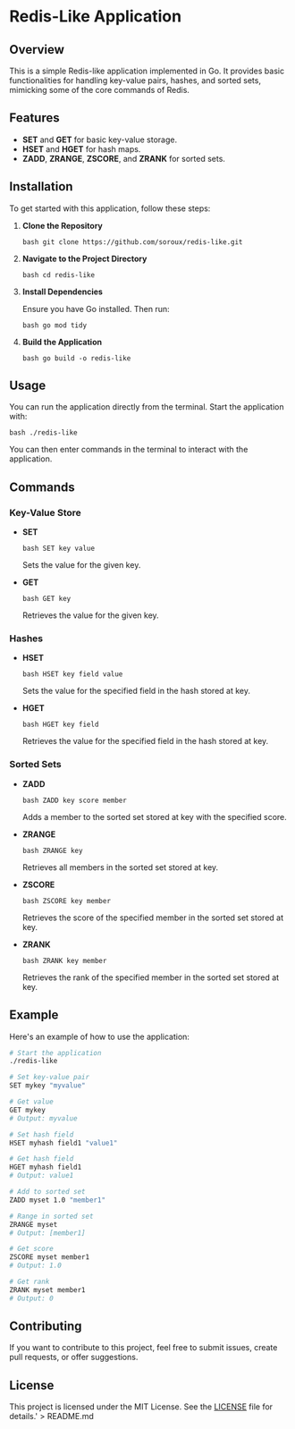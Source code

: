 # Redis-Like Application
## Overview

This is a simple Redis-like application implemented in Go. It provides basic functionalities for handling key-value pairs, hashes, and sorted sets, mimicking some of the core commands of Redis.

## Features

- **SET** and **GET** for basic key-value storage.
- **HSET** and **HGET** for hash maps.
- **ZADD**, **ZRANGE**, **ZSCORE**, and **ZRANK** for sorted sets.

## Installation

To get started with this application, follow these steps:

1. **Clone the Repository**

   `bash
   git clone https://github.com/soroux/redis-like.git
   `

2. **Navigate to the Project Directory**

   `bash
   cd redis-like
   `

3. **Install Dependencies**

   Ensure you have Go installed. Then run:

   `bash
   go mod tidy
   `

4. **Build the Application**

   `bash
   go build -o redis-like
   `

## Usage

You can run the application directly from the terminal. Start the application with:

`bash
./redis-like
`

You can then enter commands in the terminal to interact with the application.

## Commands

### Key-Value Store

- **SET**

  `bash
  SET key value
  `

  Sets the value for the given key.

- **GET**

  `bash
  GET key
  `

  Retrieves the value for the given key.

### Hashes

- **HSET**

  `bash
  HSET key field value
  `

  Sets the value for the specified field in the hash stored at key.

- **HGET**

  `bash
  HGET key field
  `

  Retrieves the value for the specified field in the hash stored at key.

### Sorted Sets

- **ZADD**

  `bash
  ZADD key score member
  `

  Adds a member to the sorted set stored at key with the specified score.

- **ZRANGE**

  `bash
  ZRANGE key
  `

  Retrieves all members in the sorted set stored at key.

- **ZSCORE**

  `bash
  ZSCORE key member
  `

  Retrieves the score of the specified member in the sorted set stored at key.

- **ZRANK**

  `bash
  ZRANK key member
  `

  Retrieves the rank of the specified member in the sorted set stored at key.

## Example

Here\'s an example of how to use the application:

```bash
# Start the application
./redis-like

# Set key-value pair
SET mykey "myvalue"

# Get value
GET mykey
# Output: myvalue

# Set hash field
HSET myhash field1 "value1"

# Get hash field
HGET myhash field1
# Output: value1

# Add to sorted set
ZADD myset 1.0 "member1"

# Range in sorted set
ZRANGE myset
# Output: [member1]

# Get score
ZSCORE myset member1
# Output: 1.0

# Get rank
ZRANK myset member1
# Output: 0
```

## Contributing

If you want to contribute to this project, feel free to submit issues, create pull requests, or offer suggestions.

## License

This project is licensed under the MIT License. See the [LICENSE](LICENSE) file for details.' > README.md
